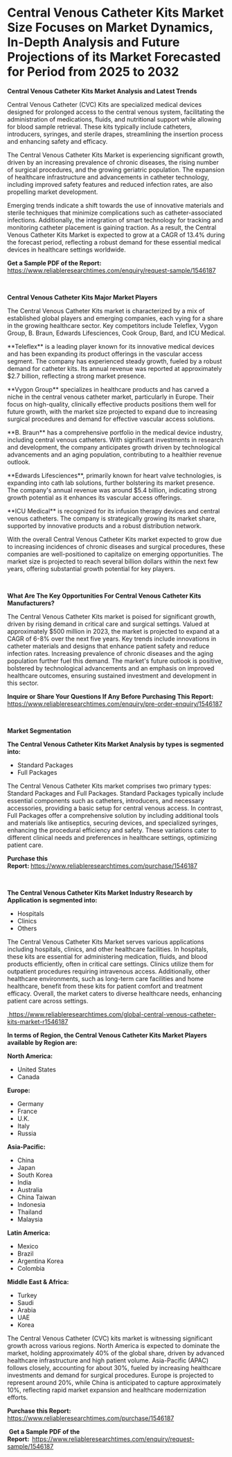 <p><h1>Central Venous Catheter Kits Market Size Focuses on Market Dynamics, In-Depth Analysis and Future Projections of its Market Forecasted for Period from 2025 to 2032</h1></p><p><strong>Central Venous Catheter Kits Market Analysis and Latest Trends</strong></p>
<p><p>Central Venous Catheter (CVC) Kits are specialized medical devices designed for prolonged access to the central venous system, facilitating the administration of medications, fluids, and nutritional support while allowing for blood sample retrieval. These kits typically include catheters, introducers, syringes, and sterile drapes, streamlining the insertion process and enhancing safety and efficacy.</p><p>The Central Venous Catheter Kits Market is experiencing significant growth, driven by an increasing prevalence of chronic diseases, the rising number of surgical procedures, and the growing geriatric population. The expansion of healthcare infrastructure and advancements in catheter technology, including improved safety features and reduced infection rates, are also propelling market development. </p><p>Emerging trends indicate a shift towards the use of innovative materials and sterile techniques that minimize complications such as catheter-associated infections. Additionally, the integration of smart technology for tracking and monitoring catheter placement is gaining traction. As a result, the Central Venous Catheter Kits Market is expected to grow at a CAGR of 13.4% during the forecast period, reflecting a robust demand for these essential medical devices in healthcare settings worldwide.</p></p>
<p><strong>Get a Sample PDF of the Report:&nbsp;</strong> <a href="https://www.reliableresearchtimes.com/enquiry/request-sample/1546187?utm_campaign=2629&utm_medium=2&utm_source=Github&utm_content=ia&utm_term=13042025&utm_id=central-venous-catheter-kits">https://www.reliableresearchtimes.com/enquiry/request-sample/1546187</a></p>
<p>&nbsp;</p>
<p><strong>Central Venous Catheter Kits Major Market Players</strong></p>
<p><p>The Central Venous Catheter Kits market is characterized by a mix of established global players and emerging companies, each vying for a share in the growing healthcare sector. Key competitors include Teleflex, Vygon Group, B. Braun, Edwards Lifesciences, Cook Group, Bard, and ICU Medical.</p><p>**Teleflex** is a leading player known for its innovative medical devices and has been expanding its product offerings in the vascular access segment. The company has experienced steady growth, fueled by a robust demand for catheter kits. Its annual revenue was reported at approximately $2.7 billion, reflecting a strong market presence.</p><p>**Vygon Group** specializes in healthcare products and has carved a niche in the central venous catheter market, particularly in Europe. Their focus on high-quality, clinically effective products positions them well for future growth, with the market size projected to expand due to increasing surgical procedures and demand for effective vascular access solutions.</p><p>**B. Braun** has a comprehensive portfolio in the medical device industry, including central venous catheters. With significant investments in research and development, the company anticipates growth driven by technological advancements and an aging population, contributing to a healthier revenue outlook.</p><p>**Edwards Lifesciences**, primarily known for heart valve technologies, is expanding into cath lab solutions, further bolstering its market presence. The company's annual revenue was around $5.4 billion, indicating strong growth potential as it enhances its vascular access offerings.</p><p>**ICU Medical** is recognized for its infusion therapy devices and central venous catheters. The company is strategically growing its market share, supported by innovative products and a robust distribution network.</p><p>With the overall Central Venous Catheter Kits market expected to grow due to increasing incidences of chronic diseases and surgical procedures, these companies are well-positioned to capitalize on emerging opportunities. The market size is projected to reach several billion dollars within the next few years, offering substantial growth potential for key players.</p></p>
<p>&nbsp;</p>
<p><strong>What Are The Key Opportunities For Central Venous Catheter Kits Manufacturers?</strong></p>
<p><p>The Central Venous Catheter Kits market is poised for significant growth, driven by rising demand in critical care and surgical settings. Valued at approximately $500 million in 2023, the market is projected to expand at a CAGR of 6-8% over the next five years. Key trends include innovations in catheter materials and designs that enhance patient safety and reduce infection rates. Increasing prevalence of chronic diseases and the aging population further fuel this demand. The market's future outlook is positive, bolstered by technological advancements and an emphasis on improved healthcare outcomes, ensuring sustained investment and development in this sector.</p></p>
<p><strong>Inquire or Share Your Questions If Any Before Purchasing This Report:</strong> <a href="https://www.reliableresearchtimes.com/enquiry/pre-order-enquiry/1546187?utm_campaign=2629&utm_medium=2&utm_source=Github&utm_content=ia&utm_term=13042025&utm_id=central-venous-catheter-kits">https://www.reliableresearchtimes.com/enquiry/pre-order-enquiry/1546187</a></p>
<p>&nbsp;</p>
<p><strong>Market Segmentation</strong></p>
<p><strong>The Central Venous Catheter Kits Market Analysis by types is segmented into:</strong></p>
<p><ul><li>Standard Packages</li><li>Full Packages</li></ul></p>
<p><p>The Central Venous Catheter Kits market comprises two primary types: Standard Packages and Full Packages. Standard Packages typically include essential components such as catheters, introducers, and necessary accessories, providing a basic setup for central venous access. In contrast, Full Packages offer a comprehensive solution by including additional tools and materials like antiseptics, securing devices, and specialized syringes, enhancing the procedural efficiency and safety. These variations cater to different clinical needs and preferences in healthcare settings, optimizing patient care.</p></p>
<p><strong>Purchase this Report:&nbsp;</strong><a href="https://www.reliableresearchtimes.com/purchase/1546187?utm_campaign=2629&utm_medium=2&utm_source=Github&utm_content=ia&utm_term=13042025&utm_id=central-venous-catheter-kits">https://www.reliableresearchtimes.com/purchase/1546187</a></p>
<p>&nbsp;</p>
<p><strong>The Central Venous Catheter Kits Market Industry Research by Application is segmented into:</strong></p>
<p><ul><li>Hospitals</li><li>Clinics</li><li>Others</li></ul></p>
<p><p>The Central Venous Catheter Kits Market serves various applications including hospitals, clinics, and other healthcare facilities. In hospitals, these kits are essential for administering medication, fluids, and blood products efficiently, often in critical care settings. Clinics utilize them for outpatient procedures requiring intravenous access. Additionally, other healthcare environments, such as long-term care facilities and home healthcare, benefit from these kits for patient comfort and treatment efficacy. Overall, the market caters to diverse healthcare needs, enhancing patient care across settings.</p></p>
<p><a href="https://www.reliableresearchtimes.com/global-central-venous-catheter-kits-market-r1546187?utm_campaign=2629&utm_medium=2&utm_source=Github&utm_content=ia&utm_term=13042025&utm_id=central-venous-catheter-kits">&nbsp;https://www.reliableresearchtimes.com/global-central-venous-catheter-kits-market-r1546187</a></p>
<p><strong>In terms of Region, the Central Venous Catheter Kits Market Players available by Region are:</strong></p>
<p>
    <p> <strong> North America: </strong>
        <ul>
            <li>United States</li>
            <li>Canada</li>
        </ul>
        </p> 
    <p> <strong> Europe: </strong>
        <ul>
            <li>Germany</li>
            <li>France</li>
            <li>U.K.</li>
            <li>Italy</li>
            <li>Russia</li>
        </ul>
        </p> 
    <p> <strong> Asia-Pacific: </strong>
        <ul>
            <li>China</li>
            <li>Japan</li>
            <li>South Korea</li>
            <li>India</li>
            <li>Australia</li>
            <li>China Taiwan</li>
            <li>Indonesia</li>
            <li>Thailand</li>
            <li>Malaysia</li>
        </ul>
        </p> 
    <p> <strong> Latin America: </strong>
        <ul>
            <li>Mexico</li>
            <li>Brazil</li>
            <li>Argentina Korea</li>
            <li>Colombia</li>
        </ul>
        </p> 
    <p> <strong> Middle East & Africa: </strong>
        <ul>
            <li>Turkey</li>
            <li>Saudi</li>
            <li>Arabia</li>
            <li>UAE</li>
            <li>Korea</li>
        </ul>
    </p>
    </p>
<p><p>The Central Venous Catheter (CVC) kits market is witnessing significant growth across various regions. North America is expected to dominate the market, holding approximately 40% of the global share, driven by advanced healthcare infrastructure and high patient volume. Asia-Pacific (APAC) follows closely, accounting for about 30%, fueled by increasing healthcare investments and demand for surgical procedures. Europe is projected to represent around 20%, while China is anticipated to capture approximately 10%, reflecting rapid market expansion and healthcare modernization efforts.</p></p>
<p><strong>Purchase this Report: </strong><a href="https://www.reliableresearchtimes.com/purchase/1546187?utm_campaign=2629&utm_medium=2&utm_source=Github&utm_content=ia&utm_term=13042025&utm_id=central-venous-catheter-kits">https://www.reliableresearchtimes.com/purchase/1546187</a></p>
<p>&nbsp;<strong>Get a Sample PDF of the Report:&nbsp;&nbsp;</strong><a href="https://www.reliableresearchtimes.com/enquiry/request-sample/1546187?utm_campaign=2629&utm_medium=2&utm_source=Github&utm_content=ia&utm_term=13042025&utm_id=central-venous-catheter-kits">https://www.reliableresearchtimes.com/enquiry/request-sample/1546187</a></p>
<p><strong></strong></p>
<p><p></p><p></p><p></p></p>